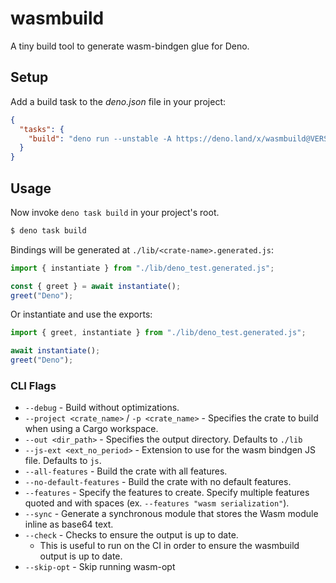 # wasmbuild

A tiny build tool to generate wasm-bindgen glue for Deno.

## Setup

Add a build task to the _deno.json_ file in your project:

```json
{
  "tasks": {
    "build": "deno run --unstable -A https://deno.land/x/wasmbuild@VERSION_GOES_HERE/main.ts"
  }
}
```

## Usage

Now invoke `deno task build` in your project's root.

```bash
$ deno task build
```

Bindings will be generated at `./lib/<crate-name>.generated.js`:

```ts
import { instantiate } from "./lib/deno_test.generated.js";

const { greet } = await instantiate();
greet("Deno");
```

Or instantiate and use the exports:

```ts
import { greet, instantiate } from "./lib/deno_test.generated.js";

await instantiate();
greet("Deno");
```

### CLI Flags

- `--debug` - Build without optimizations.
- `--project <crate_name>` / `-p <crate_name>` - Specifies the crate to build
  when using a Cargo workspace.
- `--out <dir_path>` - Specifies the output directory. Defaults to `./lib`
- `--js-ext <ext_no_period>` - Extension to use for the wasm bindgen JS file.
  Defaults to `js`.
- `--all-features` - Build the crate with all features.
- `--no-default-features` - Build the crate with no default features.
- `--features` - Specify the features to create. Specify multiple features
  quoted and with spaces (ex. `--features "wasm serialization"`).
- `--sync` - Generate a synchronous module that stores the Wasm module inline as
  base64 text.
- `--check` - Checks to ensure the output is up to date.
  - This is useful to run on the CI in order to ensure the wasmbuild output is
    up to date.
- `--skip-opt` - Skip running wasm-opt
